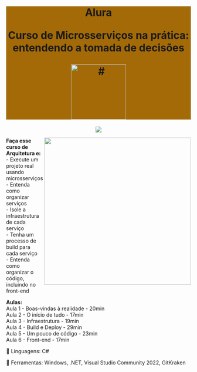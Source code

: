 <h1 align="center" style="background-color:#a36a07"> 
<p>Alura</p>
<p>Curso de
Microsserviços na prática: entendendo a tomada de decisões
</p>
<a href="https://cursos.alura.com.br/course/Microsservicos-pratica-tomada-decisoes">
<img src="https://www.alura.com.br/assets/api/cursos/Microsservicos-pratica-tomada-decisoes.svg" 
alt="#" width="150" height="150">
</a> 
</h1>
<p align="center">
<img loading="lazy" src="http://img.shields.io/static/v1?label=STATUS&message=EM%20DESENVOLVIMENTO&color=GREEN&style=for-the-badge"/>
</p>
<img src="https://raw.githubusercontent.com/MicaelliMedeiros/micaellimedeiros/master/image/computer-illustration.png" min-width="400px" max-width="400px" width="400px" align="right">
<p align="left"> 
  <strong>Faça esse curso de Arquitetura e:</strong></br>
- Execute um projeto real usando microsserviços</br>
- Entenda como organizar serviços</br>
- Isole a infraestrutura de cada serviço</br>
- Tenha um processo de build para cada serviço</br>
- Entenda como organizar o código, incluindo no front-end</br>
</p>
<p align="left">
<strong>Aulas:</strong></br> 
Aula 1 - Boas-vindas à realidade - 20min</br> 
Aula 2 - O início de tudo - 17min</br> 
Aula 3 - Infraestrutura - 19min</br> 
Aula 4 - Build e Deploy - 29min</br> 
Aula 5 - Um pouco de código - 23min</br> 
Aula 6 - Front-end - 17min</br> 
</p>
<p align="left">
  🐙 Linguagens: C#
</p>
<p align="left">
  💼 Ferramentas: Windows, .NET, Visual Studio Community 2022, GitKraken
</p>